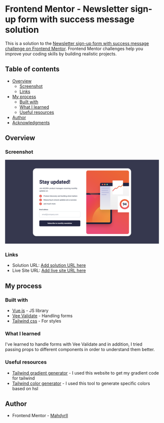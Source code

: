 # Frontend Mentor - Newsletter sign-up form with success message solution

This is a solution to the [Newsletter sign-up form with success message challenge on Frontend Mentor](https://www.frontendmentor.io/challenges/newsletter-signup-form-with-success-message-3FC1AZbNrv). Frontend Mentor challenges help you improve your coding skills by building realistic projects. 

## Table of contents

- [Overview](#overview)
  - [Screenshot](#screenshot)
  - [Links](#links)
- [My process](#my-process)
  - [Built with](#built-with)
  - [What I learned](#what-i-learned)
  - [Useful resources](#useful-resources)
- [Author](#author)
- [Acknowledgments](#acknowledgments)

## Overview

### Screenshot

![](./screencapture-localhost-5173-2025-03-30-00_22_21.png)

### Links

- Solution URL: [Add solution URL here](https://your-solution-url.com)
- Live Site URL: [Add live site URL here](https://your-live-site-url.com)

## My process

### Built with

- [Vue.js](https://vuejs.org/) - JS library
- [Vee Validate](https://vee-validate.logaretm.com/) - Handling forms
- [Tailwind css](https://tailwindcss.com/) - For styles

### What I learned

I've learned to handle forms with Vee Validate and in addition, I tried passing props to different components in order to understand them better.

### Useful resources

- [Tailwind gradient generator](https://www.creative-tim.com/twcomponents/gradient-generator) - I used this website to get my gradient code for tailwind
- [Tailwind color generator](https://uicolors.app/generate/) - I used this tool to generate specific colors based on hsl

## Author

- Frontend Mentor - [Mahdyrll](https://www.frontendmentor.io/profile/Mahdyrll)
